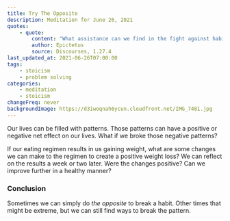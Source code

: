 ```yaml
---
title: Try The Opposite
description: Meditation for June 26, 2021
quotes:
    - quote:
        content: "What assistance can we find in the fight against habit? Try the opposite!"
        author: Epictetus
        source: Discourses, 1.27.4
last_updated_at: 2021-06-26T07:00:00
tags:
    - stoicism
    - problem solving
categories:
    - meditation
    - stoicism
changeFreq: never
backgroundImage: https://d3iwoqnah6ycun.cloudfront.net/IMG_7481.jpg
---
```


Our lives can be filled with patterns. Those patterns can have a positive or negative net effect on our lives. What if we 
broke those negative patterns?

If our eating regimen results in us gaining weight, what are some changes we can make to the regimen to create a 
positive weight loss? We can reflect on the results a week or two later. Were the changes positive? Can we improve 
further in a healthy manner?

### Conclusion

Sometimes we can simply do *the opposite* to break a habit. Other times that might be extreme, but we can still find 
ways to break the pattern.
